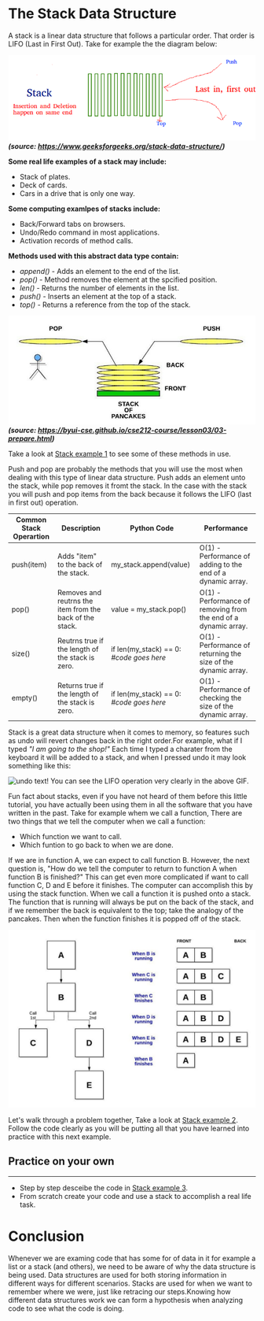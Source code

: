 # The Stack Data Structure

A stack is a linear data structure that follows a particular order. That order is LIFO (Last in First Out). Take for example the the diagram below:

![Stack!](resources/stack.png)
***(source: https://www.geeksforgeeks.org/stack-data-structure/)***

**Some real life examples of a stack may include:**
* Stack of plates.
* Deck of cards.
* Cars in a drive that is only one way.

**Some computing examlpes of stacks include:**
* Back/Forward tabs on browsers.
* Undo/Redo command in most applications.
* Activation records of method calls. 

**Methods used with this abstract data type contain:**

* *append()* - Adds an element to the end of the list.
* *pop()* - Method removes the element at the spcified position.
* *len()* - Returns the number of elements in the list.
* *push()* - Inserts an element at the top of a stack.
* *top()* - Returns a reference from the top of the stack.

![pancakes!](resources/pancake_stack.jpeg)
***(source: https://byui-cse.github.io/cse212-course/lesson03/03-prepare.html)***

Take a look at [Stack example 1](./stackExample01.py) to see some of these methods in use.

Push and pop are probably the methods that you will use the most when dealing with this type of linear data structure. Push adds an element unto the stack, while pop removes it fromt the stack. In the case with the stack you will push and pop items from the back because it follows the LIFO (last in first out) operation.

|Common Stack Operartion |Description |Python Code | Performance|
|------------------------|------------|------------|------------|
|push(item) |Adds "item" to the back of the stack.|my_stack.append(value)|O(1) - Performance of adding to the end of a dynamic array.|
|pop()|Removes and reutrns the item from the back of the stack.|value = my_stack.pop()|O(1) - Performance of removing from the end of a dynamic array.|
|size()|Reutrns true if the length of the stack is zero.|if len(my_stack) == 0: *#code goes here*|O(1) - Performance of returning the size of the dynamic array.|
|empty()|Returns true if the length of the stack is zero.|if len(my_stack) == 0: *#code goes here*|O(1) - Performance of checking the size of the dynamic array.|


Stack is a great data structure when it comes to memory, so features such as undo will revert changes back in the right order.For example, what if I typed *"I am going to the shop!"* Each time I typed a charater from the keyboard it will be added to a stack, and when I pressed undo it may look something like this:

![undo text!](resources/undo-text.gif)
 You can see the LIFO operation very clearly in the above GIF.

Fun fact about stacks, even if you have not heard of them before this little tutorial, you have actually been using them in all the software that you have written in the past. Take for example whem we call a function, There are two things that we tell the computer when we call a function:

* Which function we want to call.
* Which funtion to go back to when we are done.

If we are in function A, we can expect to call function B. However, the next question is, "How do we tell the computer to return to function A when function B is finished?" This can get even more complicated if want to call function C, D and E before it finishes. The computer can accomplish this by using the stack function. When we call a function it is pushed onto a stack. The function that is running will always be put on the back of the stack, and if we remember the back is equivalent to the top; take the analogy of the pancakes. Then when the function finishes it is popped off of the stack.

![function example!](resources/function_stack.jpeg)

 Let's walk through a problem together, Take a look at [Stack example 2](./stackExample02.py). Follow the code clearly as you will be putting all that you have learned into practice with this next example.

## Practice on your own
* **
* Step by step desceibe the code in [Stack example 3](./stackExample03.py).
* From scratch create your code and use a stack to accomplish a real life task.

# Conclusion

Whenever we are examing code that has some for of data in it for example a list or a stack (and others), we need to be aware of why the data structure is being used. Data structures are used for both storing information in different ways for different scenarios. Stacks are used for when we want to remember where we were, just like retracing our steps.Knowing how different data structures work we can form a hypothesis when analyzing code to see what the code is doing.